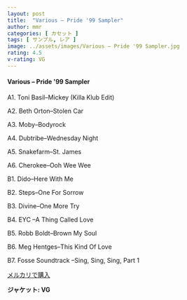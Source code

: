 ```yaml
---
layout: post
title:  "Various – Pride '99 Sampler"
author: mmr
categories: [ カセット ]
tags: [ サンプル, レア ]
image: ../assets/images/Various – Pride '99 Sampler.jpg
rating: 4.5
v-rating: VG
---
```


#### Various – Pride '99 Sampler

A1. Toni Basil–Mickey (Killa Klub Edit)

A2. Beth Orton–Stolen Car

A3. Moby–Bodyrock

A4. Dubtribe–Wednesday Night

A5. Snakefarm–St. James

A6. Cherokee–Ooh Wee Wee

B1. Dido–Here With Me

B2. Steps–One For Sorrow

B3. Divine–One More Try

B4. EYC –A Thing Called Love

B5. Robb Boldt–Brown My Soul

B6. Meg Hentges–This Kind Of Love

B7. Fosse Soundtrack –Sing, Sing, Sing, Part 1

[メルカリで購入](https://jp.mercari.com/item/m95283497608)

<div class="mt-4 mb-4 d-flex align-items-center">
<strong class="mr-1">ジャケット: VG</strong>
</div>
